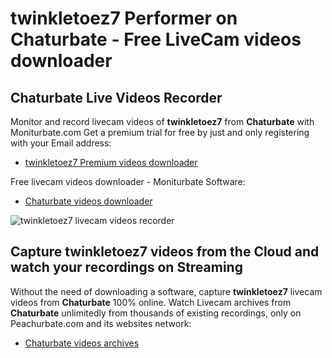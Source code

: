 # twinkletoez7 Performer on Chaturbate - Free LiveCam videos downloader

## Chaturbate Live Videos Recorder

Monitor and record livecam videos of **twinkletoez7** from **Chaturbate** with Moniturbate.com
Get a premium trial for free by just and only registering with your Email address:
* [twinkletoez7 Premium videos downloader](https://moniturbate.com/request-demo-licence-key.html)

Free livecam videos downloader - Moniturbate Software:
* [Chaturbate videos downloader](https://moniturbate.com/moniturbate-download-software.html)

![twinkletoez7 livecam videos recorder](https://peachurnet.com/templates/moniturbate-software.png)


## Capture twinkletoez7 videos from the Cloud and watch your recordings on Streaming

Without the need of downloading a software, capture **twinkletoez7** livecam videos from **Chaturbate** 100% online.
Watch Livecam archives from **Chaturbate** unlimitedly from thousands of existing recordings, only on Peachurbate.com and its websites network:
* [Chaturbate videos archives](https://peachurnet.com/)